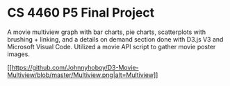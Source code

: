 # CS 4460 P5 Final Project

A movie multiview graph with bar charts, pie charts, scatterplots with brushing + linking, and a details on demand section done with D3.js V3 and Microsoft Visual Code. Utilized a movie API script to gather movie poster images.

[[https://github.com/Johnnyhoboy/D3-Movie-Multiview/blob/master/Multiview.png|alt=Multiview]]
